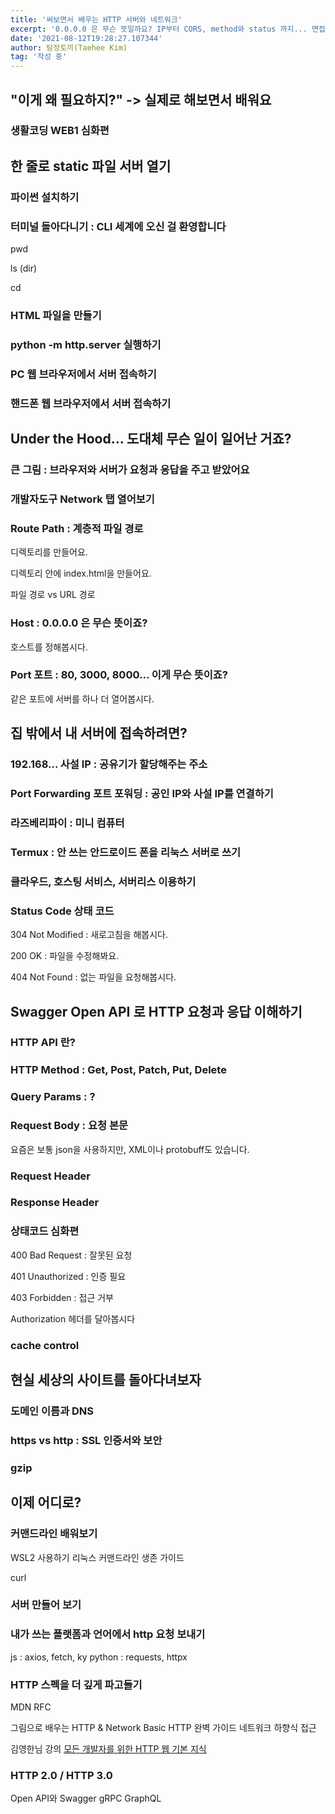 ```yaml
---
title: '써보면서 배우는 HTTP 서버와 네트워크'
excerpt: '0.0.0.0 은 무슨 뜻일까요? IP부터 CORS, method와 status 까지... 면접 질문이 아닙니다. 실제로 필요한 HTTP 네트워크에 대한 지식을 간단한 HTTP 서버를 만들어보며 배워봅시다.'
date: '2021-08-12T19:28:27.107344'
author: 탐정토끼(Taehee Kim)
tag: '작성 중'
---
```

## "이게 왜 필요하지?" -> 실제로 해보면서 배워요

### 생활코딩 WEB1 심화편

## 한 줄로 static 파일 서버 열기

### 파이썬 설치하기

### 터미널 돌아다니기 : CLI 세계에 오신 걸 환영합니다

pwd

ls (dir)

cd

### HTML 파일을 만들기

### python -m http.server 실행하기

### PC 웹 브라우저에서 서버 접속하기

### 핸드폰 웹 브라우저에서 서버 접속하기

## Under the Hood... 도대체 무슨 일이 일어난 거죠?

### 큰 그림 : 브라우저와 서버가 요청과 응답을 주고 받았어요

### 개발자도구 Network 탭 열어보기

### Route Path : 계층적 파일 경로

디렉토리를 만들어요.

디렉토리 안에 index.html을 만들어요.

파일 경로 vs URL 경로

### Host : 0.0.0.0 은 무슨 뜻이죠?

호스트를 정해봅시다.

### Port 포트 : 80, 3000, 8000... 이게 무슨 뜻이죠?

같은 포트에 서버를 하나 더 열어봅시다.

## 집 밖에서 내 서버에 접속하려면?

### 192.168... 사설 IP : 공유기가 할당해주는 주소

### Port Forwarding 포트 포워딩 : 공인 IP와 사설 IP를 연결하기

### 라즈베리파이 : 미니 컴퓨터

### Termux : 안 쓰는 안드로이드 폰을 리눅스 서버로 쓰기

### 클라우드, 호스팅 서비스, 서버리스 이용하기

### Status Code 상태 코드

304 Not Modified : 새로고침을 해봅시다. 

200 OK : 파일을 수정해봐요.

404 Not Found : 없는 파일을 요청해봅시다. 

## Swagger Open API 로 HTTP 요청과 응답 이해하기

### HTTP API 란?

### HTTP Method : Get, Post, Patch, Put, Delete

### Query Params : ?

### Request Body : 요청 본문
요즘은 보통 json을 사용하지만, XML이나 protobuff도 있습니다.

### Request Header

### Response Header

### 상태코드 심화편

400 Bad Request : 잘못된 요청

401 Unauthorized : 인증 필요

403 Forbidden : 접근 거부

Authorization 헤더를 달아봅시다

### cache control

## 현실 세상의 사이트를 돌아다녀보자

### 도메인 이름과 DNS

### https vs http : SSL 인증서와 보안

### gzip

## 이제 어디로?

### 커맨드라인 배워보기
WSL2 사용하기
리눅스 커맨드라인 생존 가이드

curl

### 서버 만들어 보기

### 내가 쓰는 플랫폼과 언어에서 http 요청 보내기

js : axios, fetch, ky
python : requests, httpx

### HTTP 스펙을 더 깊게 파고들기
MDN
RFC

그림으로 배우는 HTTP & Network Basic
HTTP 완벽 가이드
네트워크 하향식 접근

김영한님 강의 [모든 개발자를 위한 HTTP 웹 기본 지식](https://www.inflearn.com/course/http-%EC%9B%B9-%EB%84%A4%ED%8A%B8%EC%9B%8C%ED%81%AC)

### HTTP 2.0 / HTTP 3.0
Open API와 Swagger
gRPC
GraphQL
